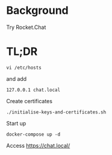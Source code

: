 # Background

Try Rocket.Chat

# TL;DR

    vi /etc/hosts

and add

```
127.0.0.1 chat.local
```

Create certificates

    ./initialise-keys-and-certificates.sh

Start up

    docker-compose up -d

Access https://chat.local/

